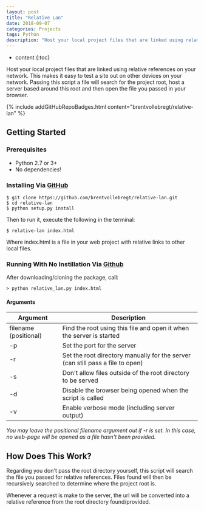 ```yaml
---
layout: post
title: "Relative Lan"
date: 2018-09-07
categories: Projects
tags: Python
description: "Host your local project files that are linked using relative references on your network. This makes it easy to test a site out on other devices on your network."
---
```


* content
{:toc}

Host your local project files that are linked using relative references on your network. This makes it easy to test a site out on other devices on your network. Passing this script a file will search for the project root, host a server based around this root and then open the file you passed in your browser.

{% include addGitHubRepoBadges.html content="brentvollebregt/relative-lan" %}

<!-- more -->

## Getting Started
### Prerequisites
 - Python 2.7 or 3+
 - No dependencies!

### Installing Via [GitHub](https://github.com/brentvollebregt/relative-lan)
```
$ git clone https://github.com/brentvollebregt/relative-lan.git
$ cd relative-lan
$ python setup.py install
```
Then to run it, execute the following in the terminal:
```
$ relative-lan index.html
```

Where index.html is a file in your web project with relative links to other local files.

### Running With No Instillation Via [Github](https://github.com/brentvollebregt/relative-lan)
After downloading/cloning the package, call:
```
> python relative_lan.py index.html
```

#### Arguments

| Argument | Description     |
|----------|-----------------|
| filename (positional) | Find the root using this file and open it when the server is started |
| -p       | Set the port for the server |
| -r       | Set the root directory manually for the server (can still pass a file to open) |
| -s       | Don't allow files outside of the root directory to be served |
| -d       | Disable the browser being opened when the script is called |
| -v       | Enable verbose mode (including server output) |

*You may leave the positional filename argument out if -r is set. In this case, no web-page will be opened as a file hasn't been provided.*

## How Does This Work?
Regarding you don't pass the root directory yourself, this script will search the file you passed for relative references. Files found will then be recursively searched to determine where the project root is.

Whenever a request is make to the server, the url will be converted into a relative reference from the root directory found/provided.
